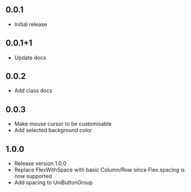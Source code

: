 ## 0.0.1

* Initial release

## 0.0.1+1

* Update docs

## 0.0.2

* Add class docs

## 0.0.3

* Make mouse cursor to be customisable
* Add selected background color

## 1.0.0

* Release version 1.0.0
* Replace FlexWithSpace with basic Column/Row since Flex.spacing is now supported
* Add spacing to UniButtonGroup
